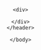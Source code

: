 <!DOCTYPE html>
<html lang="en">
    <head>
    <title>
    HTML WIREFRAME
    </title>
    <link rel="Index.html" href="css/style.html">
     </head>
    <body>
    <header>
   
    <div>
    
    </div>
    </header>
   
    </body>
    
    
    
    





</html>